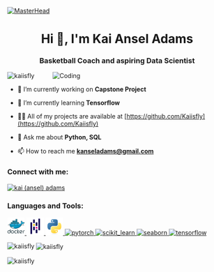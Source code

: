 [![MasterHead](https://cdn.flatworldsolutions.com/data-science/images/outsource-artificial-neural-networks-services.jpg)](https://www.linkedin.com/in/kai-adams-85509b275/)
<h1 align="center">Hi 👋, I'm Kai Ansel Adams</h1>
<h3 align="center">Basketball Coach and aspiring Data Scientist</h3>
<img align="right" alt="Coding" width="400" src="https://media2.giphy.com/media/qgQUggAC3Pfv687qPC/giphy.gif?cid=ecf05e47a3tpeorb31d0brdstj5a95nz7i95i5g03txzjs3a&ep=v1_gifs_search&rid=giphy.gif&ct=g"
  
<p align="left"> <img src="https://komarev.com/ghpvc/?username=kaiisfly&label=Profile%20views&color=0e75b6&style=flat" alt="kaiisfly" /> </p>

- 🔭 I’m currently working on **Capstone Project**

- 🌱 I’m currently learning **Tensorflow**

- 👨‍💻 All of my projects are available at [https://github.com/Kaiisfly](https://github.com/Kaiisfly)

- 💬 Ask me about **Python, SQL**

- 📫 How to reach me **kanseladams@gmail.com**

<h3 align="left">Connect with me:</h3>
<p align="left">
<a href="https://linkedin.com/in/kai (ansel) adams" target="blank"><img align="center" src="https://raw.githubusercontent.com/rahuldkjain/github-profile-readme-generator/master/src/images/icons/Social/linked-in-alt.svg" alt="kai (ansel) adams" height="30" width="40" /></a>
</p>

<h3 align="left">Languages and Tools:</h3>
<p align="left"> <a href="https://www.docker.com/" target="_blank" rel="noreferrer"> <img src="https://raw.githubusercontent.com/devicons/devicon/master/icons/docker/docker-original-wordmark.svg" alt="docker" width="40" height="40"/> </a> <a href="https://pandas.pydata.org/" target="_blank" rel="noreferrer"> <img src="https://raw.githubusercontent.com/devicons/devicon/2ae2a900d2f041da66e950e4d48052658d850630/icons/pandas/pandas-original.svg" alt="pandas" width="40" height="40"/> </a> <a href="https://www.python.org" target="_blank" rel="noreferrer"> <img src="https://raw.githubusercontent.com/devicons/devicon/master/icons/python/python-original.svg" alt="python" width="40" height="40"/> </a> <a href="https://pytorch.org/" target="_blank" rel="noreferrer"> <img src="https://www.vectorlogo.zone/logos/pytorch/pytorch-icon.svg" alt="pytorch" width="40" height="40"/> </a> <a href="https://scikit-learn.org/" target="_blank" rel="noreferrer"> <img src="https://upload.wikimedia.org/wikipedia/commons/0/05/Scikit_learn_logo_small.svg" alt="scikit_learn" width="40" height="40"/> </a> <a href="https://seaborn.pydata.org/" target="_blank" rel="noreferrer"> <img src="https://seaborn.pydata.org/_images/logo-mark-lightbg.svg" alt="seaborn" width="40" height="40"/> </a> <a href="https://www.tensorflow.org" target="_blank" rel="noreferrer"> <img src="https://www.vectorlogo.zone/logos/tensorflow/tensorflow-icon.svg" alt="tensorflow" width="40" height="40"/> </a> </p>

<p><img align="left" src="https://github-readme-stats.vercel.app/api/top-langs?username=kaiisfly&show_icons=true&locale=en&layout=compact" alt="kaiisfly" /></p>

<p>&nbsp;<img align="center" src="https://github-readme-stats.vercel.app/api?username=kaiisfly&show_icons=true&locale=en" alt="kaiisfly" /></p>

<p><img align="center" src="https://github-readme-streak-stats.herokuapp.com/?user=kaiisfly&" alt="kaiisfly" /></p>
